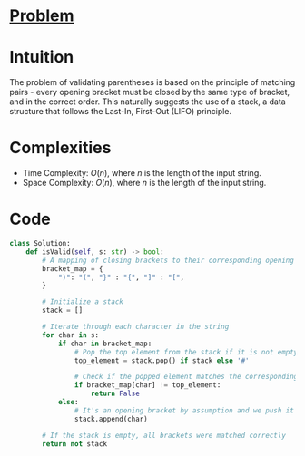 # [Problem](https://leetcode.com/problems/valid-parentheses/description/)

# Intuition
The problem of validating parentheses is based on the principle of matching pairs - every opening bracket must be closed by the same type of bracket, and in the correct order. This naturally suggests the use of a stack, a data structure that follows the Last-In, First-Out (LIFO) principle.

# Complexities
- Time Complexity: $O(n)$, where $n$ is the length of the input string.
- Space Complexity: $O(n)$, where $n$ is the length of the input string.

# Code
```python
class Solution:
    def isValid(self, s: str) -> bool:
        # A mapping of closing brackets to their corresponding opening brackets
        bracket_map = {
            ")": "(", "}" : "{", "]" : "[",
        }

        # Initialize a stack
        stack = []

        # Iterate through each character in the string
        for char in s:
            if char in bracket_map:
                # Pop the top element from the stack if it is not empty, otherwise use a dummy value
                top_element = stack.pop() if stack else '#'

                # Check if the popped element matches the corresponding opening bracket
                if bracket_map[char] != top_element:
                    return False
            else:
                # It's an opening bracket by assumption and we push it onto the stack
                stack.append(char)

        # If the stack is empty, all brackets were matched correctly
        return not stack
```